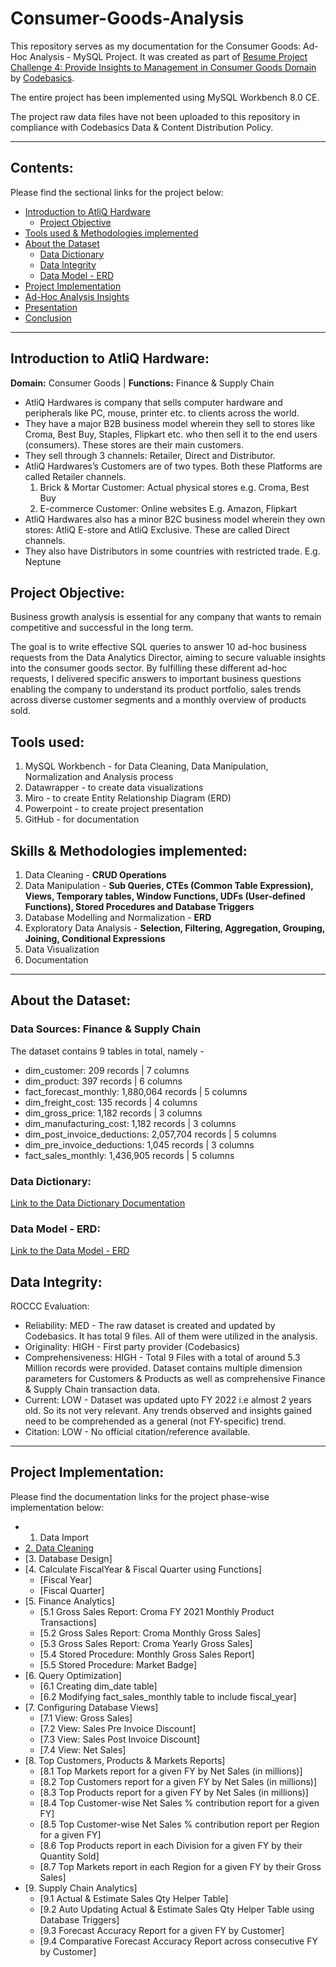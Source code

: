 # Consumer-Goods-Analysis
This repository serves as my documentation for the Consumer Goods: Ad-Hoc Analysis - MySQL Project.
It was created as part of [Resume Project Challenge 4: Provide Insights to Management in Consumer Goods Domain](https://codebasics.io/challenge/codebasics-resume-project-challenge/7) by [Codebasics](https://codebasics.io/).

The entire project has been implemented using MySQL Workbench 8.0 CE.

The project raw data files have not been uploaded to this repository in compliance with Codebasics Data & Content Distribution Policy.

---

## Contents:
Please find the sectional links for the project below:
- [Introduction to AtliQ Hardware](#introduction-to-atliq-hardware)
  - [Project Objective](#project-objective)
- [Tools used & Methodologies implemented](#tools-used)
- [About the Dataset](#about-the-dataset)
  - [Data Dictionary](#data-dictionary)
  - [Data Integrity](#data-integrity)
  - [Data Model - ERD](#data-model---erd)
- [Project Implementation](#project-implementation)
- [Ad-Hoc Analysis Insights](#ad-hoc-analysis-insights)
- [Presentation](#presentation)
- [Conclusion](#conclusion)

---

## Introduction to AtliQ Hardware:
**Domain:** Consumer Goods | **Functions:** Finance & Supply Chain

- AtliQ Hardwares is company that sells computer hardware and peripherals like PC, mouse, printer etc. to clients across the world.
- They have a major B2B business model wherein they sell to stores like Croma, Best Buy, Staples, Flipkart etc. who then sell it to the end users (consumers). These stores are their main customers.
- They sell through 3 channels: Retailer, Direct and Distributor.
- AtliQ Hardwares’s Customers are of two types. Both these Platforms are called Retailer channels.
  1. Brick & Mortar Customer: Actual physical stores e.g. Croma, Best Buy
  2. E-commerce Customer: Online websites E.g. Amazon, Flipkart
- AtliQ Hardwares also has a minor B2C business model wherein they own stores: AtliQ E-store and AtliQ Exclusive. These are called Direct channels.
- They also have Distributors in some countries with restricted trade. E.g. Neptune

## Project Objective:
Business growth analysis is essential for any company that wants to remain competitive and successful in the long term.

The goal is to write effective SQL queries to answer 10 ad-hoc business requests from the Data Analytics Director, aiming to secure valuable insights into the consumer goods sector. By fulfilling these different ad-hoc requests, I delivered specific answers to important business questions enabling the company to understand its product portfolio, sales trends across diverse customer segments and a monthly overview of products sold.

## Tools used:
1. MySQL Workbench - for Data Cleaning, Data Manipulation, Normalization and Analysis process
2. Datawrapper - to create data visualizations
3. Miro - to create Entity Relationship Diagram (ERD)
4. Powerpoint - to create project presentation
5. GitHub - for documentation

## Skills & Methodologies implemented:
1. Data Cleaning - **CRUD Operations**
2. Data Manipulation - **Sub Queries, CTEs (Common Table Expression), Views, Temporary tables, Window Functions, UDFs (User-defined Functions), Stored Procedures and Database Triggers**
3. Database Modelling and Normalization - **ERD**
4. Exploratory Data Analysis - **Selection, Filtering, Aggregation, Grouping, Joining, Conditional Expressions**
5. Data Visualization
6. Documentation

---

## About the Dataset:
### Data Sources: Finance & Supply Chain
The dataset contains 9 tables in total, namely -
- dim_customer: 209 records | 7 columns
- dim_product: 397 records | 6 columns
- fact_forecast_monthly: 1,880,064 records | 5 columns
- dim_freight_cost: 135 records | 4 columns
- dim_gross_price: 1,182 records | 3 columns
- dim_manufacturing_cost: 1,182 records | 3 columns
- dim_post_invoice_deductions: 2,057,704 records | 5 columns
- dim_pre_invoice_deductions: 1,045 records | 3 columns
- fact_sales_monthly: 1,436,905 records | 5 columns

### Data Dictionary:
[Link to the Data Dictionary Documentation](https://github.com/cookie2502/Consumer-Goods-Analysis/blob/9d97e23ecffc51767467740019deb420b486c248/Data%20Dictionary.md)

### Data Model - ERD:
[Link to the Data Model - ERD](https://github.com/cookie2502/Consumer-Goods-Analysis/blob/9d97e23ecffc51767467740019deb420b486c248/AtliQ%20Hardware%20ERD.jpg)

## Data Integrity:
ROCCC Evaluation:
- Reliability: MED - The raw dataset is created and updated by Codebasics. It has total 9 files. All of them were utilized in the analysis.
- Originality: HIGH - First party provider (Codebasics)
- Comprehensiveness: HIGH - Total 9 Files with a total of around 5.3 Million records were provided. Dataset contains multiple dimension parameters for Customers & Products as well as comprehensive Finance & Supply Chain transaction data.
- Current: LOW - Dataset was updated upto FY 2022 i.e almost 2 years old. So its not very relevant. Any trends observed and insights gained need to be comprehended as a general (not FY-specific) trend.
- Citation: LOW - No official citation/reference available.

---

## Project Implementation:
Please find the documentation links for the project phase-wise implementation below:
- 1. Data Import
- [2. Data Cleaning](https://github.com/cookie2502/Consumer-Goods-Analysis/blob/9d97e23ecffc51767467740019deb420b486c248/codes/project_functional_queries/data_cleaning.sql)
- [3. Database Design]
- [4. Calculate FiscalYear & Fiscal Quarter using Functions]
  - [Fiscal Year]
  - [Fiscal Quarter]
- [5. Finance Analytics]
  - [5.1 Gross Sales Report: Croma FY 2021 Monthly Product Transactions]
  - [5.2 Gross Sales Report: Croma Monthly Gross Sales]
  - [5.3 Gross Sales Report: Croma Yearly Gross Sales]
  - [5.4 Stored Procedure: Monthly Gross Sales Report]
  - [5.5 Stored Procedure: Market Badge]
- [6. Query Optimization]
  - [6.1 Creating dim_date table]
  - [6.2 Modifying fact_sales_monthly table to include fiscal_year]
- [7. Configuring Database Views]
  - [7.1 View: Gross Sales]
  - [7.2 View: Sales Pre Invoice Discount]
  - [7.3 View: Sales Post Invoice Discount]
  - [7.4 View: Net Sales]
- [8. Top Customers, Products & Markets Reports]
  - [8.1 Top Markets report for a given FY by Net Sales (in millions)]
  - [8.2 Top Customers report for a given FY by Net Sales (in millions)]
  - [8.3 Top Products report for a given FY by Net Sales (in millions)]
  - [8.4 Top Customer-wise Net Sales % contribution report for a given FY]
  - [8.5 Top Customer-wise Net Sales % contribution report per Region for a given FY]
  - [8.6 Top Products report in each Division for a given FY by their Quantity Sold]
  - [8.7 Top Markets report in each Region for a given FY by their Gross Sales]
- [9. Supply Chain Analytics]
  - [9.1 Actual & Estimate Sales Qty Helper Table]
  - [9.2 Auto Updating Actual & Estimate Sales Qty Helper Table using Database Triggers]
  - [9.3 Forecast Accuracy Report for a given FY by Customer]
  - [9.4 Comparative Forecast Accuracy Report across consecutive FY by Customer]
